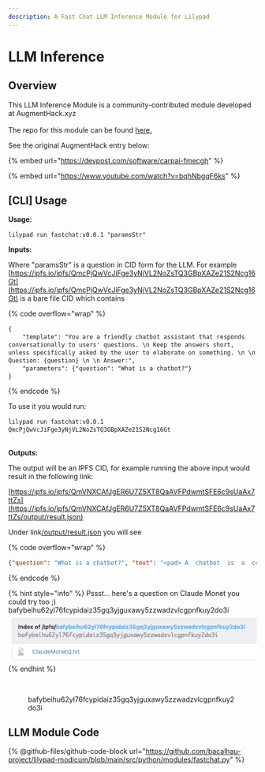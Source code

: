 ```yaml
---
description: A Fast Chat LLM Inference Module for Lilypad
---
```


# LLM Inference

## Overview

This LLM Inference Module is a community-contributed module developed at AugmentHack.xyz\
\
The repo for this module can be found [here.](https://github.com/bacalhau-project/lilypad-modicum/blob/main/src/python/modules/fastchat.py)

See the original AugmentHack entry below:

{% embed url="https://devpost.com/software/carpai-fmecgh" %}

{% embed url="https://www.youtube.com/watch?v=bqhNbgqF6ks" %}

## \[CLI] Usage

**Usage:**

```
lilypad run fastchat:v0.0.1 "paramsStr"
```

**Inputs:**

Where "paramsStr" is a question in CID form for the LLM. For example [https://ipfs.io/ipfs/QmcPjQwVcJiFge3yNjVL2NoZsTQ3GBpXAZe21S2Ncg16Gt](https://ipfs.io/ipfs/QmcPjQwVcJiFge3yNjVL2NoZsTQ3GBpXAZe21S2Ncg16Gt) is a bare file CID which contains

{% code overflow="wrap" %}
```
{
    "template": "You are a friendly chatbot assistant that responds conversationally to users' questions. \n Keep the answers short, unless specifically asked by the user to elaborate on something. \n \n Question: {question} \n \n Answer:",
    "parameters": {"question": "What is a chatbot?"}
}
```
{% endcode %}

To use it you would run:

```
lilypad run fastchat:v0.0.1 QmcPjQwVcJiFge3yNjVL2NoZsTQ3GBpXAZe21S2Ncg16Gt
```

\
**Outputs:**

The output will be an IPFS CID, for example running the above input would result in the following link:

[https://ipfs.io/ipfs/QmVNXCAfJgER6U7Z5XT8QaAVFPdwmtSFE6c9sUaAx7ttZs](https://ipfs.io/ipfs/QmVNXCAfJgER6U7Z5XT8QaAVFPdwmtSFE6c9sUaAx7ttZs/output/result.json)

Under link[/output/result.json](https://ipfs.io/ipfs/QmVNXCAfJgER6U7Z5XT8QaAVFPdwmtSFE6c9sUaAx7ttZs/output/result.json) you will see

{% code overflow="wrap" %}
```json
{"question": "What is a chatbot?", "text": "<pad> A  chatbot  is  a  computer  program  that  can  interact  with  users  in  a  conversational  manner.  It  is  designed  to  answer  questions  and  provide  information  in  a  way  that  is  natural  and  conversational.\n"}
```
{% endcode %}

{% hint style="info" %}
Pssst... here's a question on Claude Monet you could try too ;)\
bafybeihu62yl76fcypidaiz35gq3yjguxawy5zzwadzvlcgpnfkuy2do3i\
![](<../../../../.gitbook/assets/image (36).png>)
{% endhint %}

<figure><img src="https://lh4.googleusercontent.com/yX4XLf8IGZSit-vNxTFB255g8R8DbpzsoElPhQBQpRUi7xKubV3u3J_e8Y-aA1Lu6yNf38sQSbG7pXoehfYepmPU5O55L7gvynU9bp0OTEK05ph5mNrQWjt_ySCHPOV2g-eN0N3J_N7llShZMYvuyxZlqQ=s2048" alt=""><figcaption><p>bafybeihu62yl76fcypidaiz35gq3yjguxawy5zzwadzvlcgpnfkuy2do3i</p></figcaption></figure>

## LLM Module Code

{% @github-files/github-code-block url="https://github.com/bacalhau-project/lilypad-modicum/blob/main/src/python/modules/fastchat.py" %}
